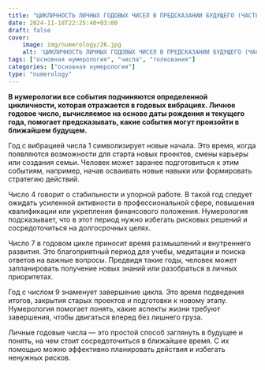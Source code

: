 ```yaml
---
title: "ЦИКЛИЧНОСТЬ ЛИЧНЫХ ГОДОВЫХ ЧИСЕЛ В ПРЕДСКАЗАНИИ БУДУЩЕГО (ЧАСТЬ 2)"
date: 2024-11-18T22:25:40+03:00
draft: false
cover:
    image: img/numerology/26.jpg
    alt: 'ЦИКЛИЧНОСТЬ ЛИЧНЫХ ГОДОВЫХ ЧИСЕЛ В ПРЕДСКАЗАНИИ БУДУЩЕГО (ЧАСТЬ 2)'
tags: ["основная нумерология", "числа", "толкования"]
categories: ["основная нумерология"]
type: "numerology"
---
```



**В нумерологии все события подчиняются определенной цикличности, которая отражается в годовых вибрациях. Личное годовое число, вычисляемое на основе даты рождения и текущего года, помогает предсказывать, какие события могут произойти в ближайшем будущем.**

Год с вибрацией числа 1 символизирует новые начала. Это время, когда появляются возможности для старта новых проектов, смены карьеры или создания семьи. Человек может заранее подготовиться к этим событиям, например, начав осваивать новые навыки или формировать стратегию действий.

Число 4 говорит о стабильности и упорной работе. В такой год следует ожидать усиленной активности в профессиональной сфере, повышения квалификации или укрепления финансового положения. Нумерология подсказывает, что в этот период нужно избегать рисковых решений и сосредоточиться на долгосрочных целях.

Число 7 в годовом цикле приносит время размышлений и внутреннего развития. Это благоприятный период для учебы, медитации и поиска ответов на важные вопросы. Предвидя такие годы, человек может запланировать получение новых знаний или разобраться в личных приоритетах.

Год с числом 9 знаменует завершение цикла. Это время подведения итогов, закрытия старых проектов и подготовки к новому этапу. Нумерология помогает понять, какие аспекты жизни требуют завершения, чтобы двигаться вперед без лишнего груза.

Личные годовые числа — это простой способ заглянуть в будущее и понять, на чем стоит сосредоточиться в ближайшее время. С их помощью можно эффективно планировать действия и избегать ненужных рисков.
